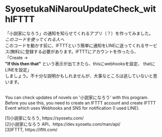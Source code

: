 # SyosetukaNiNarouUpdateCheck_withIFTTT

  「小説家になろう」の通知を知らせてくれるアプリ（？）を作ってみました。<br>
  <i>このコードを使ってくれる人へ</i><br>
   このコードを動かす前に、IFTTTという簡単に通知をLINEに送ってくれるサービス(無料)に登録する必要があります。IFTTTにアカウントを作ったら、<br>
   「Create -> <br>
   <b>"If this then that"</b> という表示が出てきたら、thisにwebhooksを設定、 thatにLINEを設定」<br>
   しましょう。不十分な説明かもしれませんが、大事なところは逃していないと思います。<br><br>

  You can check updates of novels on '小説家になろう' with this program. Before you use this, you need to create an IFTTT account and create IFTTT Event which uses Webhooks and SNS for notification (I used LINE).<br>

<References>
[1]小説家になろう, https://syosetu.com/<br>
[2]小説家になろう API、https://dev.syosetu.com/man/api/<br>
[3]IFTTT, https://ifttt.com/<br>

